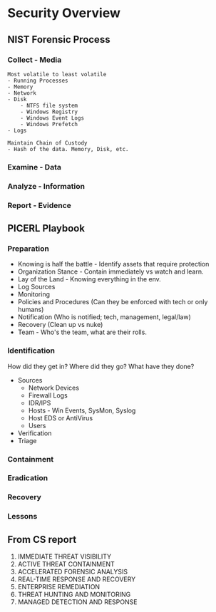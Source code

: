 # Security Overview

## NIST Forensic Process

### Collect - Media
    Most volatile to least volatile
    - Running Processes
    - Memory
    - Network
    - Disk
        - NTFS file system
        - Windows Registry
        - Windows Event Logs
        - Windows Prefetch
    - Logs 

    Maintain Chain of Custody
    - Hash of the data. Memory, Disk, etc.

### Examine - Data

### Analyze - Information

### Report - Evidence

## PICERL Playbook

### Preparation

- Knowing is half the battle - Identify assets that require protection
- Organization Stance - Contain immediately vs watch and learn.
- Lay of the Land - Knowing everything in the env.
- Log Sources
- Monitoring
- Policies and Procedures (Can they be enforced with tech or only humans)
- Notification (Who is notified; tech, management, legal/law)
- Recovery (Clean up vs nuke)
- Team - Who's the team, what are their rolls.

### Identification

How did they get in? 
Where did they go? 
What have they done? 

- Sources
  - Network Devices
  - Firewall Logs
  - IDR/IPS
  - Hosts - Win Events, SysMon, Syslog
  - Host EDS or AntiVirus
  - Users
- Verification
- Triage

### Containment

### Eradication

### Recovery

### Lessons


## From CS report

1. IMMEDIATE THREAT VISIBILITY
2. ACTIVE THREAT CONTAINMENT
3. ACCELERATED FORENSIC ANALYSIS
4. REAL-TIME RESPONSE AND RECOVERY
5. ENTERPRISE REMEDIATION
6. THREAT HUNTING AND MONITORING
7. MANAGED DETECTION AND RESPONSE

